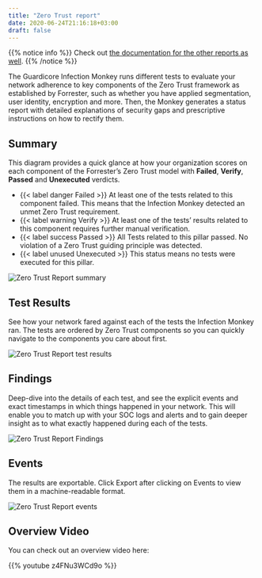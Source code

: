 ```yaml
---
title: "Zero Trust report"
date: 2020-06-24T21:16:18+03:00
draft: false
---
```


{{% notice info %}}
Check out [the documentation for the other reports as well](../).
{{% /notice %}}

The Guardicore Infection Monkey runs different tests to evaluate your network adherence to key components of the Zero Trust framework as established by Forrester, such as whether you have applied segmentation, user identity, encryption and more. Then, the Monkey generates a status report with detailed explanations of security gaps and prescriptive instructions on how to rectify them.

## Summary

This diagram provides a quick glance at how your organization scores on each component of the Forrester’s Zero Trust model with **Failed**, **Verify**, **Passed** and **Unexecuted** verdicts.

- {{< label danger Failed >}} At least one of the tests related to this component failed. This means that the Infection Monkey detected an unmet Zero Trust requirement.
- {{< label warning Verify >}} At least one of the tests’ results related to this component requires further manual verification.
- {{< label success Passed >}} All Tests related to this pillar passed. No violation of a Zero Trust guiding principle was detected.
- {{< label unused Unexecuted >}} This status means no tests were executed for this pillar.

![Zero Trust Report summary](/images/usage/reports/ztreport1.png "Zero Trust Report summary")

## Test Results

See how your network fared against each of the tests the Infection Monkey ran. The tests are ordered by Zero Trust components so you can quickly navigate to the components you care about first.

![Zero Trust Report test results](/images/usage/reports/ztreport2.png "Zero Trust Report test results")

## Findings

Deep-dive into the details of each test, and see the explicit events and exact timestamps in which things happened in your network. This will enable you to match up with your SOC logs and alerts and to gain deeper insight as to what exactly happened during each of the tests.

![Zero Trust Report Findings](/images/usage/reports/ztreport3.png "Zero Trust Report Findings")

## Events

The results are exportable. Click Export after clicking on Events to view them in a machine-readable format.

![Zero Trust Report events](/images/usage/reports/ztreport4.png "Zero Trust Report events")

## Overview Video

You can check out an overview video here:

{{% youtube z4FNu3WCd9o %}}
